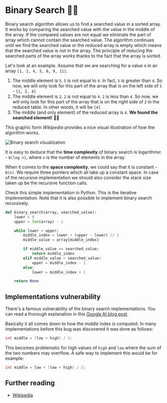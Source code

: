 # Binary Search 🕵️‍♂️

Binary search algorithm allows us to find a searched value in a sorted array. It works by comparing
the searched value with the value in the middle of the array. If the compared values are not equal
we eliminate the part of array which cannot contain the searched value. The algorithm continues
until we find the searched value or the reduced array is empty which means that the searched value
is not in the array. The principle of reducing the searched parts of the array works thanks to the
fact that the array is sorted.

Let's look at an example. Assume that we are searching for a value `4` in an array
`[1, 2, 4, 5, 8, 9, 11]`.

1. The middle element is `5`. `5` is not equal to `4`. In fact, `5` is greater than `4`. So now, we
   will only look for this part of the array that is on the left side of `5` - `[1, 2, 4]`
2. The middle element is `2`. `2` is not equal to `4`. `2` is less than `4`. So now, we will only
   look for this part of the array that is on the right side of `2` in the reduced table. In other
   words, it will be `[4]`
3. The middle (and only element) of the reduced array is `4`. **We found the searched element!**
   🍾🎊

This graphic form _Wikipedia_ provides a nice visual illustration of how the algorithm works.

![Binary search visualization](https://upload.wikimedia.org/wikipedia/commons/8/83/Binary_Search_Depiction.svg)

It is easy to deduce that the **time complexity** of binary search is logarithmic - `O(log n)`,
where `n` is the number of elements in the array.

When it comes to the **space complexity**, we could say that it is constant - `O(n)`. We require
three pointers which all take up a constant space. In case of the recursive implementation we should
also consider the stack size taken up be the recursive function calls.

Check this simple implementation in Python. This is the iterative implementation. Note that it is
also possible to implement binary search recursively.

```python
def binary_search(array, searched_value):
    lower = 0
    upper = len(array) - 1

    while lower < upper:
        middle_index = lower + (upper - lower) // 2
        middle_value = array[middle_index]

        if middle_value == searched_value:
            return middle_index
        elif middle_value > searched_value:
            upper = middle_index - 1
        else:
            lower = middle_index + 1

    return None
```

## Implementations vulnerability

There's a famous vulnerability of the binary search implementations. You can read a thorough
explanation in this
[Google AI blog post](https://ai.googleblog.com/2006/06/extra-extra-read-all-about-it-nearly.html).

Basically it all comes down to how the _middle_ index is computed. In many implementations before
this bug was discovered it was done as follows:

```java
int middle = (low + high) / 2;
```

This becomes problematic for high values of `high` and `low` where the sum of the two numbers may
overflow. A safe way to implement this would be for example:

```java
int middle = low + (low + high) / 2;
```

## Further reading

- [Wikipedia](https://en.wikipedia.org/wiki/Binary_search_algorithm)
